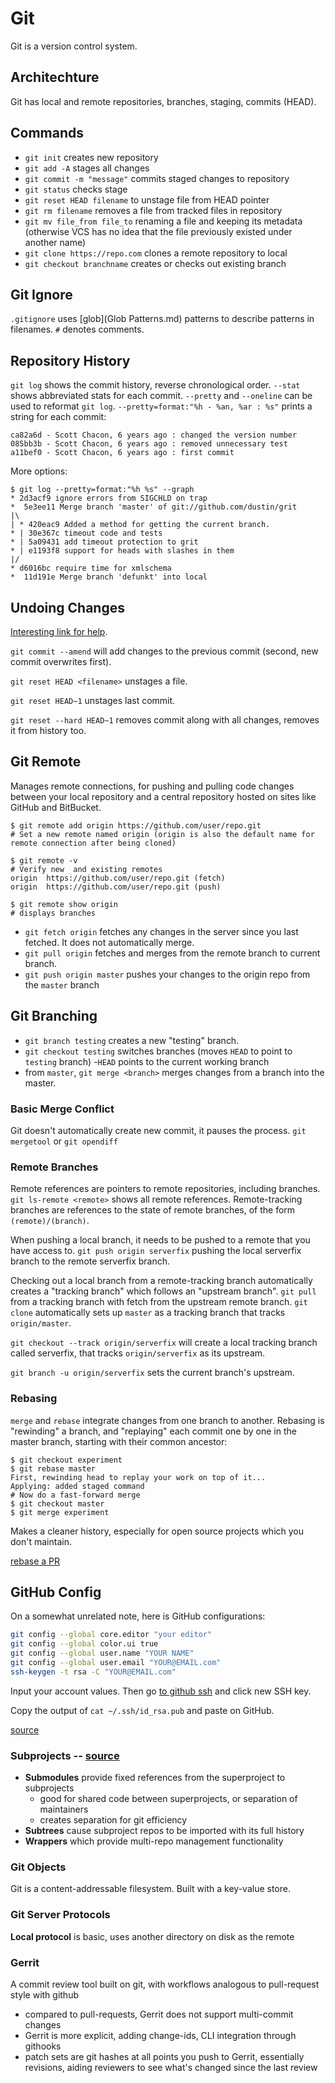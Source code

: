 # Git 
Git is a version control system.

## Architechture
Git has local and remote repositories, branches, staging, commits (HEAD).

## Commands
- `git init` creates new repository
- `git add -A` stages all changes
- `git commit -m "message"` commits staged changes to repository
- `git status` checks stage
- `git reset HEAD filename` to unstage file from HEAD pointer
- `git rm filename` removes a file from tracked files in repository
- `git mv file_from file_to` renaming a file and keeping its metadata (otherwise VCS has no idea that the file previously existed under another name)
- `git clone https://repo.com` clones a remote repository to local
- `git checkout branchname` creates or checks out existing branch

## Git Ignore
`.gitignore` uses [glob](Glob Patterns.md) patterns to describe patterns in filenames. `#` denotes comments.

## Repository History
`git log` shows the commit history, reverse chronological order. `--stat` shows abbreviated stats for each commit. `--pretty` and `--oneline` can be used to reformat `git log`. `--pretty=format:"%h - %an, %ar : %s"` prints a string for each commit:
```
ca82a6d - Scott Chacon, 6 years ago : changed the version number
085bb3b - Scott Chacon, 6 years ago : removed unnecessary test
a11bef0 - Scott Chacon, 6 years ago : first commit
```
More options:
```
$ git log --pretty=format:"%h %s" --graph
* 2d3acf9 ignore errors from SIGCHLD on trap
*  5e3ee11 Merge branch 'master' of git://github.com/dustin/grit
|\
| * 420eac9 Added a method for getting the current branch.
* | 30e367c timeout code and tests
* | 5a09431 add timeout protection to grit
* | e1193f8 support for heads with slashes in them
|/
* d6016bc require time for xmlschema
*  11d191e Merge branch 'defunkt' into local
```

## Undoing Changes
[Interesting link for help](http://sethrobertson.github.io/GitFixUm/fixup.html).

`git commit --amend` will add changes to the previous commit (second, new commit overwrites first). 

`git reset HEAD <filename>` unstages a file.

`git reset HEAD~1` unstages last commit.

`git reset --hard HEAD~1` removes commit along with all changes, removes it from history too.

## Git Remote
Manages remote connections, for pushing and pulling code changes between your local repository and a central repository hosted on sites like GitHub and BitBucket.
```shell
$ git remote add origin https://github.com/user/repo.git
# Set a new remote named origin (origin is also the default name for remote connection after being cloned)

$ git remote -v
# Verify new  and existing remotes
origin  https://github.com/user/repo.git (fetch)
origin  https://github.com/user/repo.git (push)

$ git remote show origin
# displays branches
```

- `git fetch origin` fetches any changes in the server since you last fetched. It does not automatically merge.
- `git pull origin` fetches and merges from the remote branch to current branch.
- `git push origin master` pushes your changes to the origin repo from the `master` branch

## Git Branching
- `git branch testing` creates a new "testing" branch.
- `git checkout testing` switches branches (moves `HEAD` to point to `testing` branch)
-`HEAD` points to the current working branch
- from `master`, `git merge <branch>` merges changes from a branch into the master.

### Basic Merge Conflict
Git doesn't automatically create new commit, it pauses the process. `git mergetool` or `git opendiff`

### Remote Branches
Remote references are pointers to remote repositories, including branches. `git ls-remote <remote>` shows all remote references. Remote-tracking branches are references to the state of remote branches, of the form `(remote)/(branch)`. 

When pushing a local branch, it needs to be pushed to a remote that you have access to. `git push origin serverfix` pushing the local serverfix branch to the remote serverfix branch. 

Checking out a local branch from a remote-tracking branch automatically creates a "tracking branch" which follows an "upstream branch". `git pull` from a tracking branch with fetch from the upstream remote branch. `git clone` automatically sets up `master` as a tracking branch that tracks `origin/master`. 

`git checkout --track origin/serverfix` will create a local tracking branch called serverfix, that tracks `origin/serverfix` as its upstream. 

`git branch -u origin/serverfix` sets the current branch's upstream.

### Rebasing
`merge` and `rebase` integrate changes from one branch to another. Rebasing is "rewinding" a branch, and "replaying" each commit one by one in the master branch, starting with their common ancestor:
```
$ git checkout experiment
$ git rebase master
First, rewinding head to replay your work on top of it...
Applying: added staged command
# Now do a fast-forward merge
$ git checkout master
$ git merge experiment
```
Makes a cleaner history, especially for open source projects which you don't maintain. 

[rebase a PR](https://github.com/edx/edx-platform/wiki/How-to-Rebase-a-Pull-Request)

## GitHub Config
On a somewhat unrelated note, here is GitHub configurations:
```bash
git config --global core.editor "your editor"
git config --global color.ui true
git config --global user.name "YOUR NAME"
git config --global user.email "YOUR@EMAIL.com"
ssh-keygen -t rsa -C "YOUR@EMAIL.com"
```
Input your account values. Then go [to github ssh](https://github.com/settings/ssh) and click new SSH key.

Copy the output of `cat ~/.ssh/id_rsa.pub` and paste on GitHub.

[source](https://git-scm.com/doc)

### Subprojects -- [source](https://git.wiki.kernel.org/index.php/SubprojectSupport)
- **Submodules** provide fixed references from the superproject to subprojects
  - good for shared code between superprojects, or separation of maintainers
  - creates separation for git efficiency
- **Subtrees** cause subproject repos to be imported with its full history
- **Wrappers** which provide multi-repo management functionality

### Git Objects
Git is a content-addressable filesystem. Built with a key-value store.

### Git Server Protocols
**Local protocol** is basic, uses another directory on disk as the remote

### Gerrit 
A commit review tool built on git, with workflows analogous to pull-request style with github

- compared to pull-requests, Gerrit does not support multi-commit changes
- Gerrit is more explicit, adding change-ids, CLI integration through githooks
- patch sets are git hashes at all points you push to Gerrit, essentially revisions, aiding reviewers to see what's changed since the last review
